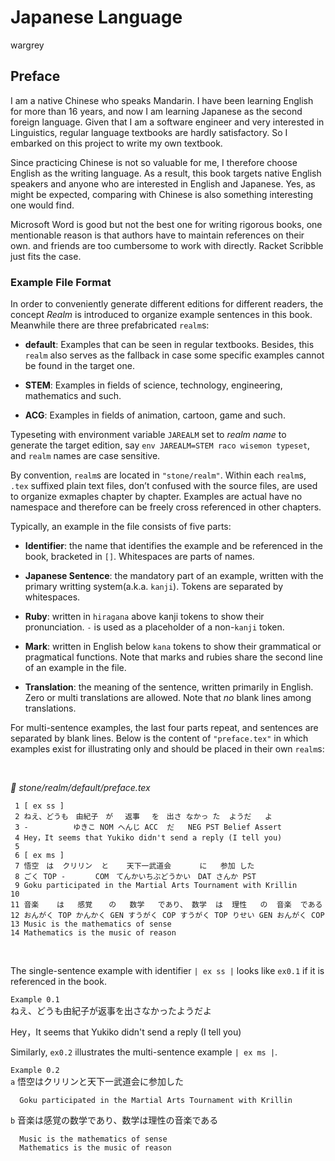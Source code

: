 # Japanese Language

wargrey



## Preface

I am a native Chinese who speaks Mandarin. I have been learning English
for more than 16 years, and now I am learning Japanese as the second
foreign language. Given that I am a software engineer and very
interested in Linguistics, regular language textbooks are hardly
satisfactory. So I embarked on this project to write my own textbook.

Since practicing Chinese is not so valuable for me, I therefore choose
English as the writing language. As a result, this book targets native
English speakers and anyone who are interested in English and Japanese.
Yes, as might be expected, comparing with Chinese is also something
interesting one would find.

Microsoft Word is good but not the best one for writing rigorous books,
one mentionable reason is that authors have to maintain references on
their own.  and friends are too cumbersome to work with directly. Racket
Scribble just fits the case.

### Example File Format

In order to conveniently generate different editions for different
readers, the concept _Realm_ is introduced to organize example sentences
in this book. Meanwhile there are three prefabricated `realm`s:

* **default**: Examples that can be seen in regular textbooks. Besides,
  this `realm` also serves as the fallback in case some specific
  examples cannot be found in the target one.

* **STEM**: Examples in fields of science, technology, engineering,
  mathematics and such.

* **ACG**: Examples in fields of animation, cartoon, game and such.

Typeseting with environment variable `JAREALM` set to _realm name_ to
generate the target edition, say `env JAREALM=STEM raco wisemon
typeset`, and `realm` names are case sensitive.

By convention, `realm`s are located in `"stone/realm"`. Within each
`realm`s, `.tex` suffixed plain text files, don’t confused with the
source files, are used to organize exmaples chapter by chapter. Examples
are actual have no namespace and therefore can be freely cross
referenced in other chapters.

Typically, an example in the file consists of five parts:

* **Identifier**: the name that identifies the example and be referenced
  in the book, bracketed in `[]`. Whitespaces are parts of names.

* **Japanese Sentence**: the mandatory part of an example, written with
  the primary writting system(a.k.a. `kanji`). Tokens are separated by
  whitespaces.

* **Ruby**: written in `hiragana` above kanji tokens to show their
  pronunciation. `-` is used as a placeholder of a non-`kanji` token.

* **Mark**: written in English below `kana` tokens to show their
  grammatical or pragmatical functions. Note that marks and rubies share
  the second line of an example in the file.

* **Translation**: the meaning of the sentence, written primarily in
  English. Zero or multi translations are allowed. Note that ​_no_​
  blank lines among translations.

For multi-sentence examples, the last four parts repeat, and sentences
are separated by blank lines. Below is the content of `"preface.tex"` in
which examples exist for illustrating only and should be placed in their
own `realm`s:

 

_📝 stone/realm/default/preface.tex_
```racket
 1 [ ex ss ]                                                    
 2 ねえ、どうも　由紀子　が　 返事　 を　出さ なかっ た  ようだ   よ                        
 3 -          ゆきこ NOM へんじ ACC  だ   NEG PST Belief Assert        
 4 Hey，It seems that Yukiko didn't send a reply (I tell you)    
 5                                                              
 6 [ ex ms ]                                                    
 7 悟空　は  クリリン  と    天下一武道会 　　  に   参加 した                        
 8 ごく TOP -　　　　COM　てんかいちぶどうかい　DAT さんか PST                       
 9 Goku participated in the Martial Arts Tournament with Krillin
10                                                              
11 音楽    は   感覚 　 の   数学   であり、 数学  は  理性   の  音楽  である          
12 おんがく TOP かんかく GEN すうがく COP すうがく TOP りせい GEN おんがく COP         
13 Music is the mathematics of sense                            
14 Mathematics is the music of reason                           
```

 

The single-sentence example with identifier `| ex ss |` looks like
`ex0.1` if it is referenced in the book.

`Example 0.1`                                             
ねえ、どうも由紀子が返事を出さなかったようだよ                                   
                                                          
 Hey，It seems that Yukiko didn't send a reply (I tell you)

Similarly, `ex0.2` illustrates the multi-sentence example `| ex ms |`.

`Example 0.2`                                                      
 `a` 悟空はクリリンと天下一武道会に参加した                                           
                                                                   
      Goku participated in the Martial Arts Tournament with Krillin
 `b` 音楽は感覚の数学であり、数学は理性の音楽である                                       
                                                                   
      Music is the mathematics of sense                            
      Mathematics is the music of reason                           





